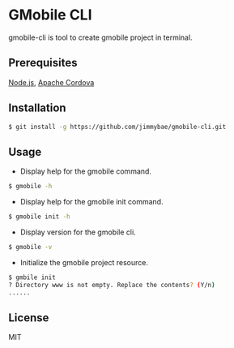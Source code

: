 # GMobile CLI
gmobile-cli is tool to create gmobile project in terminal.

## Prerequisites
[Node.js](https://nodejs.org/ko/), [Apache Cordova](https://cordova.apache.org/)

## Installation
```sh
$ git install -g https://github.com/jimmybae/gmobile-cli.git
```

## Usage
* Display help for the gmobile command.
```sh
$ gmobile -h
```
* Display help for the gmobile init command.
```sh
$ gmobile init -h
```
* Display version for the gmobile cli.
```sh
$ gmobile -v
```
* Initialize the gmobile project resource.
```sh
$ gmbile init
? Directory www is not empty. Replace the contents? (Y/n)
......
```
## License
MIT
